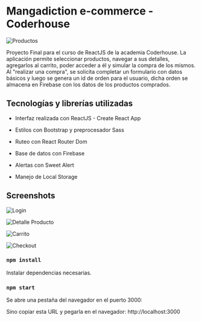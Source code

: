 # Mangadiction e-commerce - Coderhouse

![Productos]( https://i.ibb.co/WzXBcTc/Screenshot-1.png "Listado productos")

Proyecto Final para el curso de ReactJS de la academia Coderhouse. 
La aplicación permite seleccionar productos, navegar a sus detalles, agregarlos al carrito, poder acceder a él y simular la compra de los mismos.
Al "realizar una compra", se solicita completar un formulario con datos básicos y luego se genera un id de orden para el usuario, dicha orden se almacena en 
Firebase con los datos de los productos comprados. 

## Tecnologías y librerías utilizadas

- Interfaz realizada con ReactJS - Create React App

- Estilos con Bootstrap y preprocesador Sass

- Ruteo con React Router Dom

- Base de datos con Firebase

- Alertas con Sweet Alert

- Manejo de Local Storage

## Screenshots

![Login](https://i.ibb.co/Z1N46xW/Screenshot-5.png "Login")

![Detalle Producto](https://i.ibb.co/P9Xcktv/Screenshot-3.png "Detalle")

![Carrito](https://i.ibb.co/34nQVxR/Screenshot-2.png "Carrito")

![Checkout](https://i.ibb.co/DCKgK5N/Screenshot-4.png "Checkout")


### `npm install`

Instalar dependencias necesarias.

### `npm start`

Se abre una pestaña del navegador en el puerto 3000:

Sino copiar esta URL y pegarla en el navegador: http://localhost:3000






